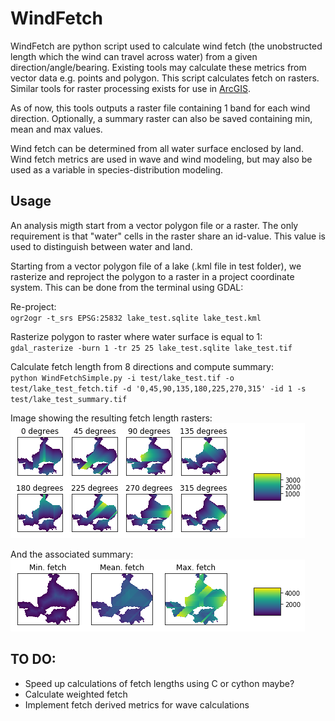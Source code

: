 # WindFetch
WindFetch are python script used to calculate wind fetch (the unobstructed length which the wind can travel across water) from a given direction/angle/bearing. Existing tools may calculate these metrics from vector data e.g. points and polygon. This script calculates fetch on rasters. Similar tools for raster processing exists for use in [ArcGIS](https://umesc.usgs.gov/management/dss/wind_fetch_wave_models_2012update.html). 

As of now, this tools outputs a raster file containing 1 band for each wind direction. Optionally, a summary raster can also be saved containing min, mean and max values. 

Wind fetch can be determined from all water surface enclosed by land. Wind fetch metrics are used in wave and wind modeling, but may also be used as a variable in species-distribution modeling.

## Usage
An analysis migth start from a vector polygon file or a raster. The only requirement is that "water" cells in the raster share an id-value. This value is used to distinguish between water and land. 

Starting from a vector polygon file of a lake (.kml file in test folder), we rasterize and reproject the polygon to a raster in a project coordinate system. This can be done from the terminal using GDAL:

Re-project:  
`ogr2ogr -t_srs EPSG:25832 lake_test.sqlite lake_test.kml`

Rasterize polygon to raster where water surface is equal to 1:  
`gdal_rasterize -burn 1 -tr 25 25 lake_test.sqlite lake_test.tif`

Calculate fetch length from 8 directions and compute summary:  
`python WindFetchSimple.py -i test/lake_test.tif -o test/lake_test_fetch.tif -d '0,45,90,135,180,225,270,315' -id 1 -s test/lake_test_summary.tif`

Image showing the resulting fetch length rasters:
![alt text](https://github.com/KennethTM/WindFetch/blob/master/test/lake_test_fetch.png)

And the associated summary:
![alt text](https://github.com/KennethTM/WindFetch/blob/master/test/lake_test__summary.png)

## TO DO:
* Speed up calculations of fetch lengths using C or cython maybe?
* Calculate weighted fetch
* Implement fetch derived metrics for wave calculations
